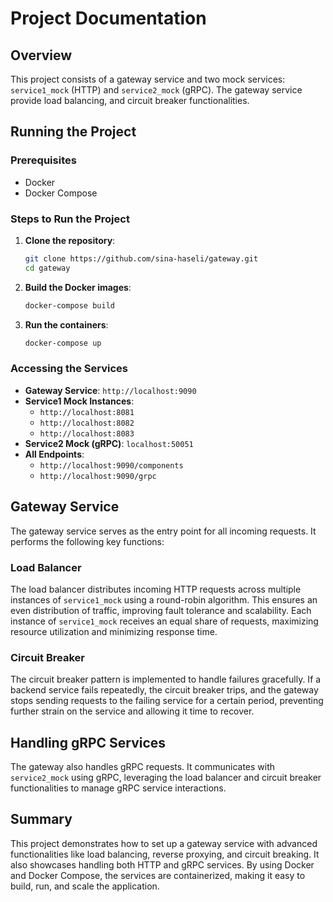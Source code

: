 # Project Documentation

## Overview

This project consists of a gateway service and two mock services: `service1_mock` (HTTP) and `service2_mock` (gRPC). The gateway service provide load balancing, and circuit breaker functionalities.

## Running the Project

### Prerequisites

- Docker
- Docker Compose

### Steps to Run the Project

1. **Clone the repository**:

    ```sh
    git clone https://github.com/sina-haseli/gateway.git
    cd gateway
    ```

2. **Build the Docker images**:

    ```sh
    docker-compose build
    ```

3. **Run the containers**:

    ```sh
    docker-compose up
    ```

### Accessing the Services

- **Gateway Service**: `http://localhost:9090`
- **Service1 Mock Instances**:
    - `http://localhost:8081`
    - `http://localhost:8082`
    - `http://localhost:8083`
- **Service2 Mock (gRPC)**: `localhost:50051`
- **All Endpoints**:
   - `http://localhost:9090/components`
   - `http://localhost:9090/grpc`


## Gateway Service

The gateway service serves as the entry point for all incoming requests. It performs the following key functions:

### Load Balancer

The load balancer distributes incoming HTTP requests across multiple instances of `service1_mock` using a round-robin algorithm. This ensures an even distribution of traffic, improving fault tolerance and scalability. Each instance of `service1_mock` receives an equal share of requests, maximizing resource utilization and minimizing response time.

### Circuit Breaker

The circuit breaker pattern is implemented to handle failures gracefully. If a backend service fails repeatedly, the circuit breaker trips, and the gateway stops sending requests to the failing service for a certain period, preventing further strain on the service and allowing it time to recover.

## Handling gRPC Services

The gateway also handles gRPC requests. It communicates with `service2_mock` using gRPC, leveraging the load balancer and circuit breaker functionalities to manage gRPC service interactions.

## Summary

This project demonstrates how to set up a gateway service with advanced functionalities like load balancing, reverse proxying, and circuit breaking. It also showcases handling both HTTP and gRPC services. By using Docker and Docker Compose, the services are containerized, making it easy to build, run, and scale the application.
